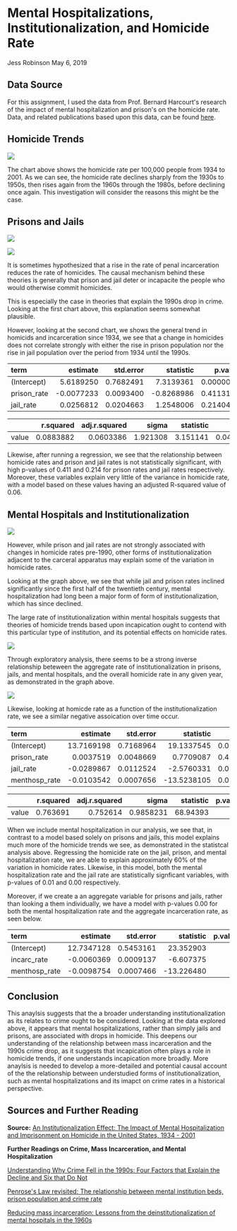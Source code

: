 Mental Hospitalizations, Institutionalization, and Homicide Rate
================
Jess Robinson
May 6, 2019

Data Source
-----------

For this assignment, I used the data from Prof. Bernard Harcourt's research of the impact of mental hospitalization and prison's on the homicide rate. Data, and related publications based upon this data, can be found [here](https://www.icpsr.umich.edu/icpsrweb/ICPSR/studies/34986).

Homicide Trends
---------------

![](Figs/unnamed-chunk-2-1.png)

The chart above shows the homicide rate per 100,000 people from 1934 to 2001. As we can see, the homicide rate declines sharply from the 1930s to 1950s, then rises again from the 1960s through the 1980s, before declining once again. This investigation will consider the reasons this might be the case.

Prisons and Jails
-----------------

![](Figs/unnamed-chunk-3-1.png)

![](Figs/unnamed-chunk-4-1.png)

It is sometimes hypothesized that a rise in the rate of penal incarceration reduces the rate of homicides. The causal mechanism behind these theories is generally that prison and jail deter or incapacite the people who would otherwise commit homicides.

This is especially the case in theories that explain the 1990s drop in crime. Looking at the first chart above, this explanation seems somewhat plausible.

However, looking at the second chart, we shows the general trend in homicids and incarceration since 1934, we see that a change in homicides does not correlate strongly with either the rise in prison population nor the rise in jail population over the period from 1934 until the 1990s.

| term         |    estimate|  std.error|   statistic|    p.value|
|:-------------|-----------:|----------:|-----------:|----------:|
| (Intercept)  |   5.6189250|  0.7682491|   7.3139361|  0.0000000|
| prison\_rate |  -0.0077233|  0.0093400|  -0.8268986|  0.4113199|
| jail\_rate   |   0.0256812|  0.0204663|   1.2548006|  0.2140442|

|       |  r.squared|  adj.r.squared|     sigma|  statistic|    p.value|   df|     logLik|       AIC|       BIC|  deviance|  df.residual|
|-------|----------:|--------------:|---------:|----------:|----------:|----:|----------:|---------:|---------:|---------:|------------:|
| value |  0.0883882|      0.0603386|  1.921308|   3.151141|  0.0494109|    3|  -139.3582|  286.7163|  295.5944|  239.9427|           65|

Likewise, after running a regression, we see that the relationship between homicide rates and prison and jail rates is not statistically significant, with high p-values of 0.411 and 0.214 for prison rates and jail rates respectively. Moreover, these variables explain very little of the variance in homicide rate, with a model based on these values having an adjusted R-squared value of 0.06.

Mental Hospitals and Institutionalization
-----------------------------------------

![](Figs/unnamed-chunk-6-1.png)

However, while prison and jail rates are not strongly associated with changes in homicide rates pre-1990, other forms of institutionalization adjacent to the carceral apparatus may explain some of the variation in homicide rates.

Looking at the graph above, we see that while jail and prison rates inclined significantly since the first half of the twentieth century, mental hospitalization had long been a major form of form of institutionalization, which has since declined.

The large rate of institutionalization within mental hospitals suggests that theories of homicide trends based upon incapication ought to contend with this particular type of institution, and its potential effects on homicide rates.

![](Figs/unnamed-chunk-7-1.png)

Through exploratory analysis, there seems to be a strong inverse relationship beteween the aggregate rate of institutionalization in prisons, jails, and mental hospitals, and the overall homicide rate in any given year, as demonstrated in the graph above.

![](Figs/unnamed-chunk-8-1.png)

Likewise, looking at homicde rate as a function of the institutionalization rate, we see a similar negative assoication over time occur.

| term           |    estimate|  std.error|    statistic|    p.value|
|:---------------|-----------:|----------:|------------:|----------:|
| (Intercept)    |  13.7169198|  0.7168964|   19.1337545|  0.0000000|
| prison\_rate   |   0.0037519|  0.0048669|    0.7709087|  0.4435978|
| jail\_rate     |  -0.0289867|  0.0112524|   -2.5760331|  0.0123128|
| menthosp\_rate |  -0.0103542|  0.0007656|  -13.5238105|  0.0000000|

|       |  r.squared|  adj.r.squared|      sigma|  statistic|  p.value|   df|     logLik|       AIC|       BIC|  deviance|  df.residual|
|-------|----------:|--------------:|----------:|----------:|--------:|----:|----------:|---------:|---------:|---------:|------------:|
| value |   0.763691|       0.752614|  0.9858231|   68.94393|        0|    4|  -93.45565|  196.9113|  208.0088|  62.19822|           64|

When we include mental hospitalization in our analysis, we see that, in contrast to a model based solely on prisons and jails, this model explains much more of the homicide trends we see, as demonstrated in the statistcal analysis above. Regressing the homicide rate on the jail, prison, and mental hospitalization rate, we are able to explain approximately 60% of the variation in homicide rates. Likewise, in this model, both the mental hospitalization rate and the jail rate are statistically signficant variables, with p-values of 0.01 and 0.00 respectively.

Moreover, if we create a an aggregate variable for prisons and jails, rather than looking a them individually, we have a model with p-values 0.00 for both the mental hospitalization rate and the aggregate incarceration rate, as seen below.

| term           |    estimate|  std.error|   statistic|  p.value|
|:---------------|-----------:|----------:|-----------:|--------:|
| (Intercept)    |  12.7347128|  0.5453161|   23.352903|        0|
| incarc\_rate   |  -0.0060369|  0.0009137|   -6.607375|        0|
| menthosp\_rate |  -0.0098754|  0.0007466|  -13.226480|        0|

Conclusion
----------

This anaylsis suggests that the a broader understanding institutionalization as its relates to crime ought to be considered. Looking at the data explored above, it appears that mental hospitalizations, rather than simply jails and prisons, are associated with drops in homicide. This deepens our understanding of the relationship between mass incarceration and the 1990s crime drop, as it suggests that incapication often plays a role in homicide trends, if one understands incapication more broadly. More anaylsis is needed to develop a more-detailed and potential causal account of the the relationship between understudied forms of institutionalization, such as mental hospitalizations and its imapct on crime rates in a historical perspective.

Sources and Further Reading
---------------------------

**Source:** [An Institutionalization Effect: The Impact of Mental Hospitalization and Imprisonment on Homicide in the United States, 1934 - 2001](https://www.icpsr.umich.edu/icpsrweb/ICPSR/studies/34986)

**Further Readings on Crime, Mass Incarceration, and Mental Hospitalization**

[Understanding Why Crime Fell in the 1990s: Four Factors that Explain the Decline and Six that Do Not](http://pricetheory.uchicago.edu/levitt/Papers/LevittUnderstandingWhyCrime2004.pdf)

[Penrose's Law revisited: The relationship between mental institution beds, prison population and crime rate](https://www.tandfonline.com/doi/abs/10.1080/08039480802298697?journalCode=ipsc20)

[Reducing mass incarceration: Lessons from the deinstitutionalization of mental hospitals in the 1960s](https://heinonline.org/HOL/LandingPage?handle=hein.journals/osjcl9&div=7&id=&page=&t=1557132705)
